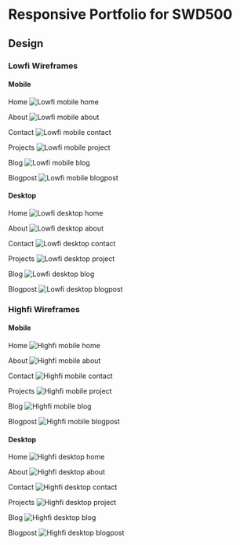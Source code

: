 # Responsive Portfolio for SWD500

## Design 

### Lowfi Wireframes

#### Mobile
Home
![Lowfi mobile home](https://nickallama.github.io/swd500-responsive-website/wireframes/lowfi/mobile-home.png)

About
![Lowfi mobile about](https://nickallama.github.io/swd500-responsive-website/wireframes/lowfi/mobile-about.png)

Contact
![Lowfi mobile contact](https://nickallama.github.io/swd500-responsive-website/wireframes/lowfi/mobile-contact.png)

Projects
![Lowfi mobile project](https://nickallama.github.io/swd500-responsive-website/wireframes/lowfi/mobile-project.png)

Blog
![Lowfi mobile blog](https://nickallama.github.io/swd500-responsive-website/wireframes/lowfi/mobile-blog.png)

Blogpost
![Lowfi mobile blogpost](https://nickallama.github.io/swd500-responsive-website/wireframes/lowfi/mobile-blogpost.png)

#### Desktop
Home
![Lowfi desktop home](https://nickallama.github.io/swd500-responsive-website/wireframes/lowfi/desktop-home.png)

About
![Lowfi desktop about](https://nickallama.github.io/swd500-responsive-website/wireframes/lowfi/desktop-about.png)

Contact
![Lowfi desktop contact](https://nickallama.github.io/swd500-responsive-website/wireframes/lowfi/desktop-contact.png)

Projects
![Lowfi desktop project](https://nickallama.github.io/swd500-responsive-website/wireframes/lowfi/desktop-project.png)

Blog
![Lowfi desktop blog](https://nickallama.github.io/swd500-responsive-website/wireframes/lowfi/desktop-blog.png)

Blogpost
![Lowfi desktop blogpost](https://nickallama.github.io/swd500-responsive-website/wireframes/lowfi/desktop-blogpost.png)

### Highfi Wireframes

#### Mobile
Home
![Highfi mobile home](https://nickallama.github.io/swd500-responsive-website/wireframes/mockup/mobile-home.jpg)

About
![Highfi mobile about](https://nickallama.github.io/swd500-responsive-website/wireframes/mockup/mobile-about.jpg)

Contact
![Highfi mobile contact](https://nickallama.github.io/swd500-responsive-website/wireframes/mockup/mobile-contact.jpg)

Projects
![Highfi mobile project](https://nickallama.github.io/swd500-responsive-website/wireframes/mockup/mobile-project.jpg)

Blog
![Highfi mobile blog](https://nickallama.github.io/swd500-responsive-website/wireframes/mockup/mobile-blog.jpg)

Blogpost
![Highfi mobile blogpost](https://nickallama.github.io/swd500-responsive-website/wireframes/mockup/mobile-blogpost.jpg)

#### Desktop
Home
![Highfi desktop home](https://nickallama.github.io/swd500-responsive-website/wireframes/mockup/desktop-home.jpg)

About
![Highfi desktop about](https://nickallama.github.io/swd500-responsive-website/wireframes/mockup/desktop-about.jpg)

Contact
![Highfi desktop contact](https://nickallama.github.io/swd500-responsive-website/wireframes/mockup/desktop-contact.jpg)

Projects
![Highfi desktop project](https://nickallama.github.io/swd500-responsive-website/wireframes/mockup/desktop-project.jpg)

Blog
![Highfi desktop blog](https://nickallama.github.io/swd500-responsive-website/wireframes/mockup/desktop-blog.jpg)

Blogpost
![Highfi desktop blogpost](https://nickallama.github.io/swd500-responsive-website/wireframes/mockup/desktop-blogpost.jpg)


